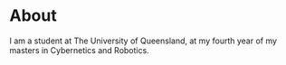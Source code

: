 # About

I am a student at The University of Queensland, at my fourth year of my masters in Cybernetics and Robotics. 
